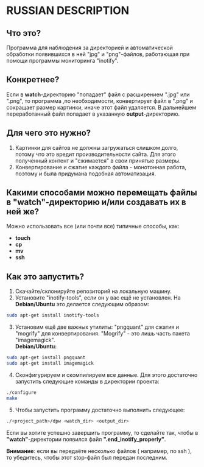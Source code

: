 # RUSSIAN DESCRIPTION
## Что это?
Программа для наблюдения за директорией и автоматической обработки появившихся в ней "jpg" и "png"-файлов, работающая при помощи программы мониторинга "inotify".
## Конкретнее?
Если в **watch**-директорию "попадает" файл с расширением ".jpg" или ".png", то программа ,по необходимости, конвертирует файл в ".png" и сокращает размер картинки, иначе этот файл удаляется. В дальнейшем переработанный файл попадает в указанную **output**-директорию.
## Для чего это нужно?
1.	Картинки для сайтов не должны загружаться слишком долго, потому что это вредит производительности сайта. Для этого полученный контент и "сжимается" в свои принятые размеры.
2. Конвертирование и сжатие каждого файла - монотонная работа, поэтому и была придумана подобная автоматизация.
## Какими способами можно перемещать файлы в "watch"-директорию и/или создавать их в ней же?
Можно использовать все (или почти все) типичные способы, как:
-	**touch**
-	**cp**
-	**mv**
-	**ssh**
## Как это запустить?
1.	Скачайте/склонируйте репозиторий на локальную машину.
2.	Установите "inotify-tools", если он у вас ещё не установлен.
На **Debian/Ubuntu** это делается следующим образом:
```bash
sudo apt-get install inotify-tools
```
3.	Установим ещё две важных утилиты: "pngquant" для сжатия и "mogrify" для конвертирования. "Mogrify" - это лишь часть пакета "imagemagick".  
**Debian/Ubuntu:**
```bash
sudo apt-get install pngquant
sudo apt-get install imagemagick
```
4.	Сконфигурируем и скомпилируем все данные. Для этого достаточно запустить следующие команды в директории проекта:
```bash
./configure
make
```
5.	Чтобы запустить программу достаточно выполнить следующее:
```bash
./<project_path>/dpw <watch_dir> <output_dir>
```
Если вы хотите успешно завершить программу, то сделайте так, чтобы в **"watch"**-директории появился файл **".end_inotify_properly"**.  
  
  **Внимание**: если вы передаёте несколько файлов ( например, по ssh ), то убедитесь, чтобы этот stop-файл был передан последним.